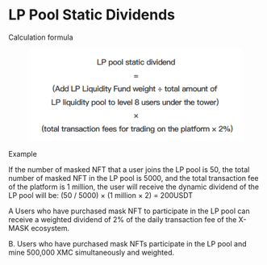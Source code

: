# LP Pool Static Dividends



Calculation formula

<figure><img src="../.gitbook/assets/image (6).png" alt=""><figcaption></figcaption></figure>

Example

If the number of masked NFT that a user joins the LP pool is 50, the total number of masked NFT in the LP pool is 5000, and the total transaction fee of the platform is 1 million, the user will receive the dynamic dividend of the LP pool will be: (50 / 5000) × (1 million × 2) = 200USDT



A Users who have purchased mask NFT to participate in the LP pool can receive a weighted dividend of 2% of the daily transaction fee of the X-MASK ecosystem.

B. Users who have purchased mask NFTs participate in the LP pool and mine 500,000 XMC simultaneously and weighted.
